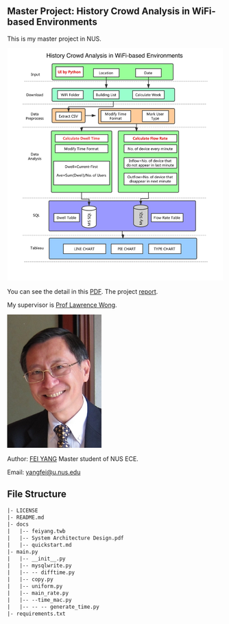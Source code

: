 ## Master Project: History Crowd Analysis in WiFi-based Environments

This is my master project in NUS.

![01](images/0001.jpg)

You can see the detail in this [PDF](https://github.com/fainyang/EE_Project/blob/master/mse%20sys/System%20Architecture%20Design.pdf). The project [report](https://fainyang.github.io/thesis.pdf).

My supervisor is [Prof Lawrence Wong](https://www.ece.nus.edu.sg/stfpage/elewwcl/).

![Prof](images/wwcl.jpg)

Author: [FEI YANG](https://nus-csm.symplicity.com/profiles/feiyang) Master student of NUS ECE.

Email: yangfei@u.nus.edu


## File Structure
```
|- LICENSE  
|- README.md     
|- docs  
|   |-- feiyang.twb  
|   |-- System Architecture Design.pdf
|   |-- quickstart.md  
|- main.py  
|   |-- __init__.py  
|   |-- mysqlwrite.py
|   |-- -- difftime.py
|   |-- copy.py  
|   |-- uniform.py  
|   |-- main_rate.py
|   |-- --time_mac.py  
|   |-- -- -- generate_time.py
|- requirements.txt
```